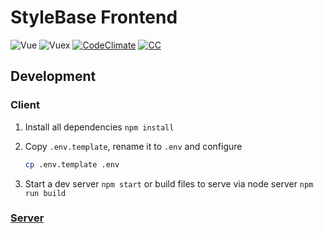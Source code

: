 # StyleBase Frontend

![Vue](https://img.shields.io/github/package-json/dependency-version/VChet/StyleBase/vue?color=41b883&filename=client%2Fpackage.json)
![Vuex](https://img.shields.io/github/package-json/dependency-version/VChet/StyleBase/vuex?color=41b883&filename=client%2Fpackage.json)
[![CodeClimate](https://api.codeclimate.com/v1/badges/a40a8f663fdbaa36e28a/maintainability)](https://codeclimate.com/github/VChet/StyleBase/maintainability)
[![CC](https://img.shields.io/badge/Conventional%20Commits-1.0.0-green.svg)](https://conventionalcommits.org)

## Development

### Client

1. Install all dependencies `npm install`
1. Copy `.env.template`, rename it to `.env` and configure

   ```sh
   cp .env.template .env
   ```

1. Start a dev server `npm start` or build files to serve via node server `npm run build`

### [Server](../README.md)
